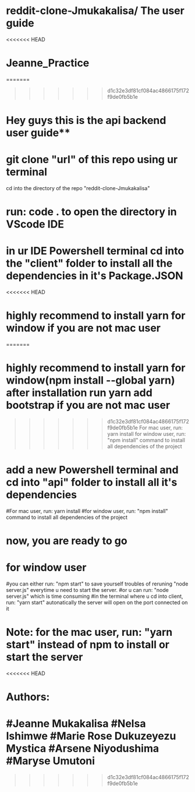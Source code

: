 # reddit-clone-Jmukakalisa/ The user guide
<<<<<<< HEAD
# Jeanne_Practice
=======
>>>>>>> d1c32e3df81cf084ac4866175f172f9de0fb5b1e

# Hey guys this is the api backend user guide**

# git clone "url" of this repo using ur terminal

 cd into the directory of the repo "reddit-clone-Jmukakalisa"

# run: code . to open the directory in VScode IDE

# in ur IDE Powershell terminal cd into the "client" folder to install all the dependencies in it's Package.JSON

<<<<<<< HEAD
# highly recommend to install yarn for window if you are not mac user
=======
# highly recommend to install yarn for window(npm install --global yarn) after installation run yarn add bootstrap if you are not mac user 
>>>>>>> d1c32e3df81cf084ac4866175f172f9de0fb5b1e
For mac user, run: yarn install
for window user, run: "npm install" command to install all dependencies of the project

# add a new Powershell terminal and cd into "api" folder to install all it's dependencies
#For mac user, run: yarn install
#for window user, run: "npm install" command to install all dependencies of the project

# now, you are ready to go
# for window user
#you can either run: "npm start" to save yourself troubles of reruning "node server.js" everytime u need to start the server.
#or u can run: "node server.js" which is time consuming
#in the terminal where u cd into client, run: "yarn start" autonatically the server will open on the port connected on it



# Note: for the mac user, run: "yarn start" instead of npm to install or start the server

<<<<<<< HEAD

# Authors:
#Jeanne Mukakalisa
#Nelsa Ishimwe
#Marie Rose Dukuzeyezu Mystica
#Arsene Niyodushima
#Maryse Umutoni
=======
>>>>>>> d1c32e3df81cf084ac4866175f172f9de0fb5b1e

